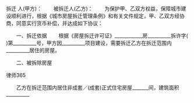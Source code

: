 
 
拆迁
人(甲方)：
　　被拆迁人(乙方)：
　　为保护甲、乙双方权益，保障城市建设顺利进行，根据《城市房屋拆迁管理条例》和有关文件规定，甲、乙双方经协商，同意实行货币补偿，并达成如下协议：



　　一、拆迁依据
　　根据《房屋拆迁许可证》____________房__________拆许字(　　 )第__________号，甲方因__________项目建设，需要拆迁乙方在拆迁范围内__________居住的房屋。



　　二、被拆除房屋




 
律师365






　　乙方在拆迁范围内居住非成套／(成套)正式住宅房屋_______间，建筑面积__________


 


 

 
 
 
 
 
  


  
 

  


  


  
 
 
 
 

